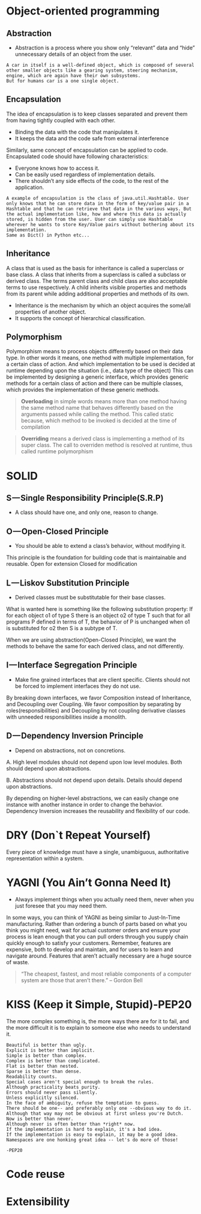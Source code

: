 # Object-oriented programming

## Abstraction
- Abstraction is a process where you show only “relevant” data and “hide” unnecessary details of an object from the user.

```
A car in itself is a well-defined object, which is composed of several other smaller objects like a gearing system, steering mechanism, engine, which are again have their own subsystems. 
But for humans car is a one single object.
```

## Encapsulation

The idea of encapsulation is to keep classes separated and prevent them from having tightly coupled with each other.

- Binding the data with the code that manipulates it.
- It keeps the data and the code safe from external interference

Similarly, same concept of encapsulation can be applied to code. Encapsulated code should have following characteristics:

- Everyone knows how to access it.
- Can be easily used regardless of implementation details.
- There shouldn’t any side effects of the code, to the rest of the application.

```
A example of encapsulation is the class of java.util.Hashtable. User only knows that he can store data in the form of key/value pair in a Hashtable and that he can retrieve that data in the various ways. But the actual implementation like, how and where this data is actually stored, is hidden from the user. User can simply use Hashtable wherever he wants to store Key/Value pairs without bothering about its implementation.
Same as Dict() in Python etc...
```

## Inheritance

A class that is used as the basis for inheritance is called a superclass or base class. A class that inherits from a superclass is called a subclass or derived class. The terms parent class and child class are also acceptable terms to use respectively. A child inherits visible properties and methods from its parent while adding additional properties and methods of its own.

- Inheritance is the mechanism by which an object acquires the some/all properties of another object.
- It supports the concept of hierarchical classification.

## Polymorphism
Polymorphism means to process objects differently based on their data type.
In other words it means, one method with multiple implementation, for a certain class of action. And which implementation to be used is decided at runtime depending upon the situation (i.e., data type of the object)
This can be implemented by designing a generic interface, which provides generic methods for a certain class of action and there can be multiple classes, which provides the implementation of these generic methods.

> __Overloading__ in simple words means more than one method having the same method name that behaves differently based on the arguments passed while calling the method. This called static because, which method to be invoked is decided at the time of compilation

> __Overriding__ means a derived class is implementing a method of its super class. The call to overriden method is resolved at runtime, thus called runtime polymorphism

# SOLID

## S — Single Responsibility Principle(S.R.P)
- A class should have one, and only one, reason to change.

## O — Open-Closed Principle
- You should be able to extend a class’s behavior, without modifying it.

This principle is the foundation for building code that is maintainable and reusable.
Open for extension
Closed for modification

## L — Liskov Substitution Principle
- Derived classes must be substitutable for their base classes.

What is wanted here is something like the following substitution property: If
for each object o1 of type S there is an object o2 of type T such that for all
programs P defined in terms of T, the behavior of P is unchanged when o1 is
substituted for o2 then S is a subtype of T.

When we are using abstraction(Open-Closed Principle), we want the methods to behave the same for each derived class, and not differently.

## I — Interface Segregation Principle
- Make fine grained interfaces that are client specific.
Clients should not be forced to implement interfaces they do not use.

By breaking down interfaces, we favor Composition instead of Inheritance, and Decoupling over Coupling. We favor composition by separating by roles(responsibilities) and Decoupling by not coupling derivative classes with unneeded responsibilities inside a monolith.

## D — Dependency Inversion Principle
- Depend on abstractions, not on concretions.

A. High level modules should not depend upon low level modules. Both should depend upon abstractions.

B. Abstractions should not depend upon details. Details should depend upon abstractions.

By depending on higher-level abstractions, we can easily change one instance with another instance in order to change the behavior. Dependency Inversion increases the reusability and flexibility of our code.

# DRY (Don`t Repeat Yourself)
Every piece of knowledge must have a single, unambiguous, authoritative representation within a system.

# YAGNI (You Ain’t Gonna Need It)
- Always implement things when you actually need them, never when you just foresee that you may need them.

In some ways, you can think of YAGNI as being similar to Just-In-Time manufacturing.  Rather than ordering a bunch of parts based on what you think you might need, wait for actual customer orders and ensure your process is lean enough that you can pull orders through you supply chain quickly enough to satisfy your customers. 
Remember, features are expensive, both to develop and maintain, and for users to learn and navigate around.  Features that aren’t actually necessary are a huge source of waste.
> “The cheapest, fastest, and most reliable components of a computer system are those that aren’t there.” – Gordon Bell

# KISS (Keep it Simple, Stupid)-PEP20
The more complex something is, the more ways there are for it to fail, and the more difficult it is to explain to someone else who needs to understand it. 

```
Beautiful is better than ugly.
Explicit is better than implicit.
Simple is better than complex.
Complex is better than complicated.
Flat is better than nested.
Sparse is better than dense.
Readability counts.
Special cases aren't special enough to break the rules.
Although practicality beats purity.
Errors should never pass silently.
Unless explicitly silenced.
In the face of ambiguity, refuse the temptation to guess.
There should be one-- and preferably only one --obvious way to do it.
Although that way may not be obvious at first unless you're Dutch.
Now is better than never.
Although never is often better than *right* now.
If the implementation is hard to explain, it's a bad idea.
If the implementation is easy to explain, it may be a good idea.
Namespaces are one honking great idea -- let's do more of those!

-PEP20
```

# Code reuse

# Extensibility
